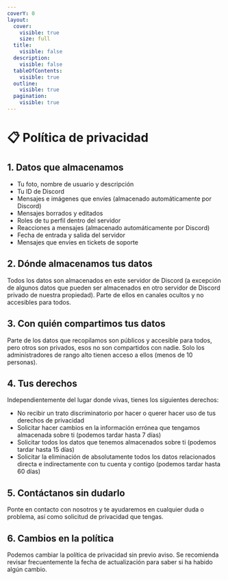 ```yaml
---
coverY: 0
layout:
  cover:
    visible: true
    size: full
  title:
    visible: false
  description:
    visible: false
  tableOfContents:
    visible: true
  outline:
    visible: true
  pagination:
    visible: true
---
```


# 📋 Política de privacidad

## 1. Datos que almacenamos

* Tu foto, nombre de usuario y descripción
* Tu ID de Discord
* Mensajes e imágenes que envíes (almacenado automáticamente por Discord)
* Mensajes borrados y editados
* Roles de tu perfil dentro del servidor
* Reacciones a mensajes (almacenado automáticamente por Discord)
* Fecha de entrada y salida del servidor
* Mensajes que envíes en tickets de soporte

## 2. Dónde almacenamos tus datos

Todos los datos son almacenados en este servidor de Discord (a excepción de algunos datos que pueden ser almacenados en otro servidor de Discord privado de nuestra propiedad). Parte de ellos en canales ocultos y no accesibles para todos.

## 3. Con quién compartimos tus datos

Parte de los datos que recopilamos son públicos y accesible para todos, pero otros son privados, esos no son compartidos con nadie. Solo los administradores de rango alto tienen acceso a ellos (menos de 10 personas).

## 4. Tus derechos

Independientemente del lugar donde vivas, tienes los siguientes derechos:

* No recibir un trato discriminatorio por hacer o querer hacer uso de tus derechos de privacidad
* Solicitar hacer cambios en la información errónea que tengamos almacenada sobre ti (podemos tardar hasta 7 días)
* Solicitar todos los datos que tenemos almacenados sobre ti (podemos tardar hasta 15 días)
* Solicitar la eliminación de absolutamente todos los datos relacionados directa e indirectamente con tu cuenta y contigo (podemos tardar hasta 60 días)

## 5. Contáctanos sin dudarlo

Ponte en contacto con nosotros y te ayudaremos en cualquier duda o problema, así como solicitud de privacidad que tengas.

## 6. Cambios en la política

Podemos cambiar la política de privacidad sin previo aviso. Se recomienda revisar frecuentemente la fecha de actualización para saber si ha habido algún cambio.
